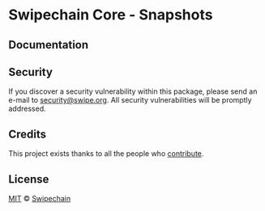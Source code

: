 # Swipechain Core - Snapshots

## Documentation

## Security

If you discover a security vulnerability within this package, please send an e-mail to security@swipe.org. All security vulnerabilities will be promptly addressed.

## Credits

This project exists thanks to all the people who [contribute](../../../../contributors).

## License

[MIT](LICENSE) © [Swipechain](https://swipe.org)
